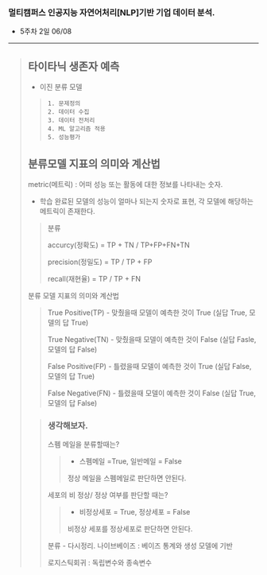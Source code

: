 ### 멀티캠퍼스 인공지능 자연어처리[NLP]기반 기업 데이터 분석.
- 5주차 2일 06/08
---
> ## 타이타닉 생존자 예측
> - 이진 분류 모델
>> ```
>> 1. 문제정의
>> 2. 데이터 수집
>> 3. 데이터 전처리
>> 4. ML 알고리즘 적용
>> 5. 성능평가
>> ```
>
> ## 분류모델 지표의 의미와 계산법
> 
> metric(메트릭) : 어떠 성능 또는 활동에 대한 정보를 나타내는 숫자.
> - 학습 완료된 모델의 성능이 얼마나 되는지 숫자로 표현, 각 모델에 해당하는 메트릭이 존재한다.
> 
>> 분류
>> 
>> accurcy(정확도) = TP + TN / TP+FP+FN+TN
>> 
>> precision(정밀도) = TP / TP + FP
>> 
>> recall(재현율) = TP / TP + FN
>
> 분류 모델 지표의 의미와 계산법
>> True Positive(TP) - 맞췄을때 모델이 예측한 것이 True (실답 True, 모델의 답 True)
>>
>> True Negative(TN) - 맞췄을때 모델이 예측한 것이 False (실답 Fasle, 모델의 답 False)
>> 
>> False Positive(FP) - 틀렸을때 모델이 예측한 것이 True (실답 False, 모델의 답 True)
>> 
>> False Negative(FN) - 틀렸을때 모델이 예측한 것이 False (실답 True, 모델의 답 False)
>
>> ### 생각해보자.
>> 스펨 메일을 분류할때는?
>>> - 스펨메일 =True, 일반메일 = False 
>>> 
>>> 정상 메일을 스펨메일로 판단하면 안된다.
>> 
>> 세포의 비 정상/ 정상 여부를 판단할 때는?
>>> - 비정상세포 = True, 정상세포 = False
>>> 
>>> 비정상 세포를 정상세포로 판단하면 안된다.
>>
>> 분류 - 다시정리.
>> 나이브베이즈 :  베이즈 통계와 생성 모델에 기반
>> 
>> 로지스틱회귀 : 독립변수와 종속변수
>>
>> 
